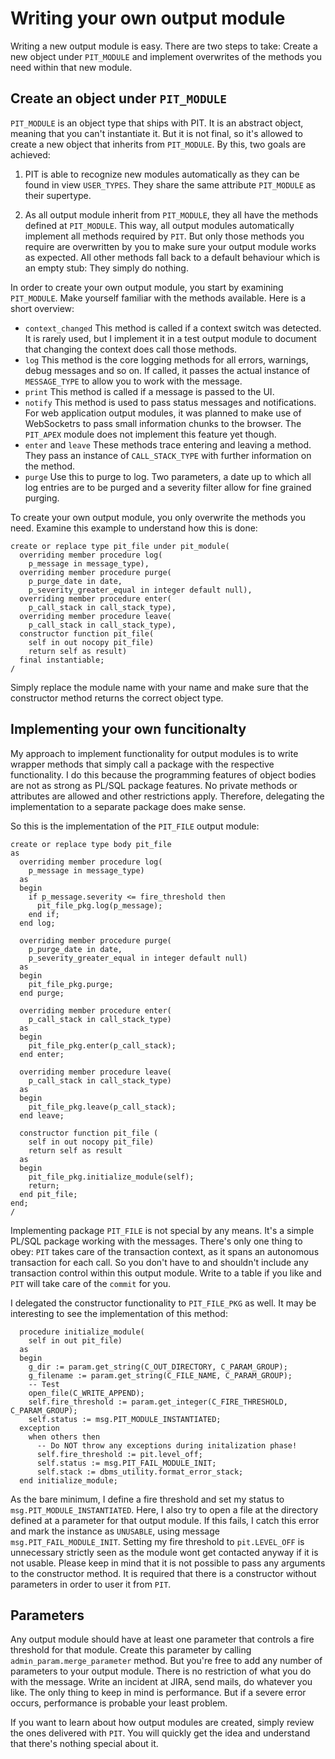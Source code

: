 # Writing your own output module

Writing a new output module is easy. There are two steps to take: Create a new object under `PIT_MODULE` and implement overwrites of the methods you need within that new module.

## Create an object under `PIT_MODULE`

`PIT_MODULE` is an object type that ships with PIT. It is an abstract object, meaning that you can't instantiate it. But it is not final, so it's allowed to create a new object that inherits from `PIT_MODULE`. By this, two goals are achieved:

1.  PIT is able to recognize new modules automatically as they can be found in view `USER_TYPES`. They share the same attribute `PIT_MODULE` as their supertype.

2.  As all output module inherit from `PIT_MODULE`, they all have the methods defined at `PIT_MODULE`. This way, all output modules automatically implement all methods required by `PIT`. But only those methods you require are overwritten by you to make sure your output module works as expected. All other methods fall back to a default behaviour which is an empty stub: They simply do nothing.

In order to create your own output module, you start by examining `PIT_MODULE`. Make yourself familiar with the methods available. Here is a short overview:
- `context_changed`
This method is called if a context switch was detected. It is rarely used, but I implement it in a test output module to document that changing the context does call those methods.
- `log`
This method is the core logging methods for all errors, warnings, debug messages and so on. If called, it passes the actual instance of `MESSAGE_TYPE` to allow you to work with the message.
- `print`
This method is called if a message is passed to the UI.
- `notify`
This method is used to pass status messages and notifications. For web application output modules, it was planned to make use of WebSocketrs to pass small information chunks to the browser. The `PIT_APEX` module does not implement this feature yet though.
- `enter` and `leave`
These methods trace entering and leaving a method. They pass an instance of `CALL_STACK_TYPE` with further information on the method.
- `purge`
Use this to purge to log. Two parameters, a date up to which all log entries are to be purged and a severity filter allow for fine grained purging.

To create your own output module, you only overwrite the methods you need. Examine this example to understand how this is done:

```
create or replace type pit_file under pit_module(
  overriding member procedure log(
    p_message in message_type),
  overriding member procedure purge(
    p_purge_date in date,
    p_severity_greater_equal in integer default null),
  overriding member procedure enter(
    p_call_stack in call_stack_type),
  overriding member procedure leave(
    p_call_stack in call_stack_type),
  constructor function pit_file(
    self in out nocopy pit_file)
    return self as result)
  final instantiable;
/
```
Simply replace the module name with your name and make sure that the constructor method returns the correct object type.

## Implementing your own funcitionalty

My approach to implement functionality for output modules is to write wrapper methods that simply call a package with the respective functionality. I do this because the programming features of object bodies are not as strong as PL/SQL package features. No private methods or attributes are allowed and other restrictions apply. Therefore, delegating the implementation to a separate package does make sense.

So this is the implementation of the `PIT_FILE` output module:

```
create or replace type body pit_file
as
  overriding member procedure log(
    p_message in message_type)
  as
  begin
    if p_message.severity <= fire_threshold then
      pit_file_pkg.log(p_message);
    end if;
  end log;

  overriding member procedure purge(
    p_purge_date in date,
    p_severity_greater_equal in integer default null)
  as
  begin
    pit_file_pkg.purge;
  end purge;

  overriding member procedure enter(
    p_call_stack in call_stack_type)
  as
  begin
    pit_file_pkg.enter(p_call_stack);
  end enter;

  overriding member procedure leave(
    p_call_stack in call_stack_type)
  as
  begin
    pit_file_pkg.leave(p_call_stack);
  end leave;

  constructor function pit_file (
    self in out nocopy pit_file)
    return self as result
  as
  begin
    pit_file_pkg.initialize_module(self);
    return;
  end pit_file;
end;
/
```

Implementing package `PIT_FILE` is not special by any means. It's a simple PL/SQL package working with the messages. There's only one thing to obey: `PIT` takes care of the transaction context, as it spans an autonomous transaction for each call. So you don't have to and shouldn't include any transaction control within this output module. Write to a table if you like and `PIT` will take care of the `commit` for you.

I delegated the constructor functionality to `PIT_FILE_PKG` as well. It may be interesting to see the implementation of this method:

```
  procedure initialize_module(
    self in out pit_file)
  as
  begin
    g_dir := param.get_string(C_OUT_DIRECTORY, C_PARAM_GROUP);
    g_filename := param.get_string(C_FILE_NAME, C_PARAM_GROUP);
    -- Test
    open_file(C_WRITE_APPEND);
    self.fire_threshold := param.get_integer(C_FIRE_THRESHOLD, C_PARAM_GROUP);
    self.status := msg.PIT_MODULE_INSTANTIATED;
  exception
    when others then
      -- Do NOT throw any exceptions during initalization phase!
      self.fire_threshold := pit.level_off;
      self.status := msg.PIT_FAIL_MODULE_INIT;
      self.stack := dbms_utility.format_error_stack;
  end initialize_module;
```

As the bare minimum, I define a fire threshold and set my status to `msg.PIT_MODULE_INSTANTIATED`. Here, I also try to open a file at the directory defined at a parameter for that output module. If this fails, I catch this error and mark the instance as `UNUSABLE`, using message `msg.PIT_FAIL_MODULE_INIT`. Setting my fire threshold to `pit.LEVEL_OFF` is unnecessary strictly seen as the module wont get contacted anyway if it is not usable. Please keep in mind that it is not possible to pass any arguments to the constructor method. It is required that there is a constructor without parameters in order to user it from `PIT`.

## Parameters

Any output module should have at least one parameter that controls a fire threshold for that module. Create this parameter by calling `admin_param.merge_parameter` method. But you're free to add any number of parameters to your output module. There is no restriction of what you do with the message. Write an incident at JIRA, send mails, do whatever you like. The only thing to keep in mind is performance. But if a severe error occurs, performance is probable your least problem.

If you want to learn about how output modules are created, simply review the ones delivered with `PIT`. You will quickly get the idea and understand that there's nothing special about it.
